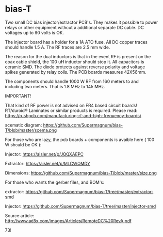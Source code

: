 # bias-T
Two small  DC bias injector/extractor PCB's.
They makes it possible to power relays or other equipment without a additional separate DC cable.
DC voltages up to 60 volts is OK.

The injector board has a holder for a 1A ATO fuse. All DC copper traces should handle 1.5 A.
The RF traces are 2.5 mm wide.

The reason for the dual inductors is that in the event RF is present on the coax cable shield, the 100 uH inductor should stop it. 
All capacitors is ceramic SMD. The diode protects against reverse polarity and voltage spikes generated by relay coils.
The PCB boards measures 42X56mm.

The components should handle 1000 W RF from 160 meters to and including two meters.
That is 1.8 MHz to 145 MHz. 

IMPORTANT! 

That kind of RF power is not advised on FR4 based circuit boards!
RT/duroid® Laminates or similar products is required.
Please read: https://rushpcb.com/manufacturing-rf-and-high-frequency-boards/

scematic diagram:
https://github.com/Supermagnum/bias-T/blob/master/scema.png

For those who are lazy, the pcb boards + components is avaible here ( 100 W should be OK ):

Injector:
https://aisler.net/p/JQQXAEPC

Extractor:
https://aisler.net/p/MLCWOMDY

Dimensions:
https://github.com/Supermagnum/bias-T/blob/master/size.png

For those who wants the gerber files, and BOM's:

extractor:
https://github.com/Supermagnum/bias-T/tree/master/extractor-smd

Injector:
https://github.com/Supermagnum/bias-T/tree/master/injector-smd

Source article:
http://www.ad5x.com/images/Articles/RemoteDC%20RevA.pdf


73!
